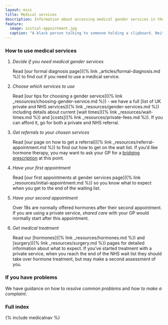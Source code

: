 ```yaml
---
layout: misc
title: Medical services
description: Information about accessing medical gender services in the UK
feature:
  image: initial-appointment.jpg
  caption: "A black person talking to someone holding a clipboard. Neither person's head is visible."
---
```


### How to use medical services 
   
1. *Decide if you need medical gender services*

   Read [our formal diagnosis page]({% link _articles/formal-diagnosis.md %}) to find out if you need to use a medical service. 
2. *Choose which services to use*

   Read [our tips for choosing a gender service]({% link _resources/choosing-gender-service.md %}) - we have a full [list of UK private and NHS services]({% link _resources/gender-services.md %}) including details about current [wait times]({% link _resources/wait-times.md %}) and [costs]({% link _resources/private-fees.md %}). If you can afford it, go for both a private and NHS referral.
3. *Get referrals to your chosen services*

   Read [our page on how to get a referral]({% link _resources/referral-appointment.md %}) to find out how to get on the wait list. If you’d like hormone therapy, you may want to ask your GP for a [bridging prescription](https://www.transactual.org.uk/bridging-prescriptions) at this point.
4. *Have your first appointment*

   Read [our first appointments at gender services page]({% link _resources/initial-appointment.md %}) so you know what to expect when you get to the end of the waiting list.
5. *Have your second appointment*

   Over 18s are normally offered hormones after their second appointment. If you are using a private service, *shared care* with your GP would normally start after this appointment.
6. *Get medical treatment*

   Read our [hormones]({% link _resources/hormones.md %}) and [surgery]({% link _resources/surgery.md %}) pages for detailed information about what to expect. If you’ve started treatment with a private service, when you reach the end of the NHS wait list they should take over hormone treatment, but may make a second assessment of you. 

### If you have problems
We have guidance on how to *resolve common problems* and *how to make a complaint*.

### Full index

{% include medicalnav %}
